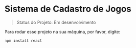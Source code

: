 # Sistema de Cadastro de Jogos

> Status do Projeto: Em desenvolvimento

Para rodar esse projeto na sua máquina, por favor, digite:

```
npm install react
```
